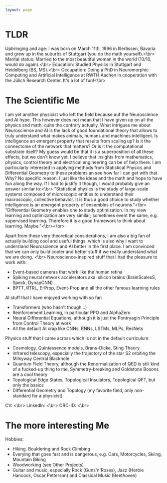 ```yaml
---
layout: page
---
```


# TLDR
Upbringing and age: I was born on March 11th, 1996 in Illertissen, Bavaria and grew up in the suburbs of Stuttgart (you do the math yourself).<\br>
Marital status: Married to the most beautiful woman in the world (10/10, would do again).<\br>
Education: Studied Physics in Stuttgart and Heidelberg (BS, MS).<\br>
Occupation: Doing a PhD in Neuromorphic Computing and Artificial Intelligence at RWTH Aachen in cooperation with the Jülich Research Center. It's a lot of fun!<\br>


# The Scientific Me
I am yet another physicist who left the field because auf the Neuroscience and AI hype. 
This however does not mean that I have given up on all the physics and math; quite the contrary actually.
What intrigues me about Neuroscience and AI is the lack of good foundational theory that allows to truly understand what makes animals, humans and machines intelligent.
Is intelligence an emergent property that results from scaling up? Is it the connectome of the network that matters? Or is it the computational substrate itself?
My guess would be that it is a superposition of all these effects, but we don't know yet.
I believe that insights from mathematics, physics, control theory and electrical engineering can be of help there.
I am particularly interested in applying methods from Statistical Physics and Differential Geometry to these problems an see how far I can get with that.
Why? No specific reason. I just like the ideas and the math and hope to have fun along the way.
If I had to justify it though, I would probably give an answer similar to:<\br>
"Statistical physics is the study of large-scale systems composed of microscopic entities to understand their macroscopic, collective behavior.
It is thus a good choice to study whether intelligence is an emergent property of ensembles of neurons."<\br>
"Differential Geometry enables one to study optimization. In my view learning and optimization are very similar; sometimes event the same, e.g. supervised learning.
Therefore it is a good framework to think about learning. Maybe."<\br><\br>

Apart from these very theoretical considerations, I am also a big fan of actually building cool and useful things, which is also why I want to understand Neuroscience and AI better in the first place. I am convinced that we can only build cooler and better stuff if we really understand what we are doing.
<\br>
Neuroscience-inspired stuff that I had the pleasure to work with:
- Event-based cameras that work like the human retina
- Spiking neural network accelerators aka. silicon brains (BrainScalesS, Speck, DynapCNN)
- BPTT, RTRL, E-Prop, Event-Prop and all the other famous learning rules

AI stuff that I have enjoyed working with so far:
- Transformers (who hasn't though...)
- Reinforcement Learning, in particular PPO and AlphaZero
- Neural Differential Equations, although it is just the Pontryagin Principle from Control Theory at work
- All the default AI crap like CNNs, RNNs, LSTMs, MLPs, ResNets

Physics stuff that I came across which is not in the default curriculum:
- Cosmology, Quintessence models, Brans-Dicke, Sting Theory
- Infrared telescopy, especially the trajectory of the star S2 orbiting the Milkyway Central Blackhole
- Quantum Field Theory, although the Renormalization of QED is still kind of a fucked-up thing to me, Symmetry-breaking and Goldstone Bosons are a cool theory
- Topological Edge States, Topological Insulators, Topological QFT, but only the basics
- Differential Geometry and Topology (my favorite field, only non-standard for a physicist)

CV: <\br>
LinkedIn: <\br>
ORC-ID: <\br>

# The more interesting Me
Hobbies:
- Hiking, Bouldering and Rock Climbing
- Everying that goes fast and is dangerous, e.g. Cars, Motorcycles, Skiing, Mountain Biking
- Woodworking (see Other Projects)
- Guitar and music, especially Rock (Guns'n'Roses), Jazz (Herbie Hancock, Oscar Petterson) and Classical Music (Beethoven)




